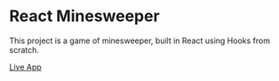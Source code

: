 # React Minesweeper

This project is a game of minesweeper, built in React using Hooks from scratch.

[Live App](https://jhonamath.github.io/rc-minesweeper/)


